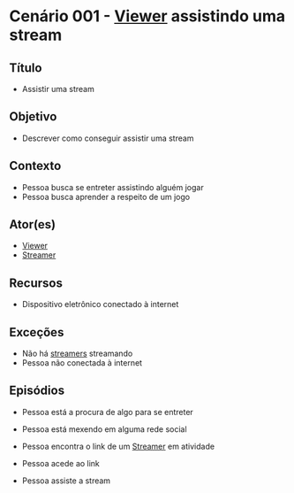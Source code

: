 # Cenário 001 - [Viewer](https://github.com/gabrielziegler3/Requisitos-2018-1/wiki/Viewer) assistindo uma stream

## Título 
* Assistir uma stream

## Objetivo
* Descrever como conseguir assistir uma stream

## Contexto
* Pessoa busca se entreter assistindo alguém jogar
* Pessoa busca aprender a respeito de um jogo

## Ator(es)
* [Viewer](https://github.com/gabrielziegler3/Requisitos-2018-1/wiki/Viewer)
* [Streamer](https://github.com/gabrielziegler3/Requisitos-2018-1/wiki/Cenário-001)

## Recursos
* Dispositivo eletrônico conectado à internet

## Exceções
* Não há [streamers](https://github.com/gabrielziegler3/Requisitos-2018-1/wiki/Cenário-001) streamando
* Pessoa não conectada à internet

## Episódios
* Pessoa está a procura de algo para se entreter

* Pessoa está mexendo em alguma rede social

* Pessoa encontra o link de um [Streamer](https://github.com/gabrielziegler3/Requisitos-2018-1/wiki/Cenário-001) em atividade

* Pessoa acede ao link

* Pessoa assiste a stream


